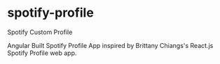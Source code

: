 # spotify-profile
Spotify Custom Profile

Angular Built Spotify Profile App inspired by Brittany Chiangs's React.js Spotify Profile web app.
